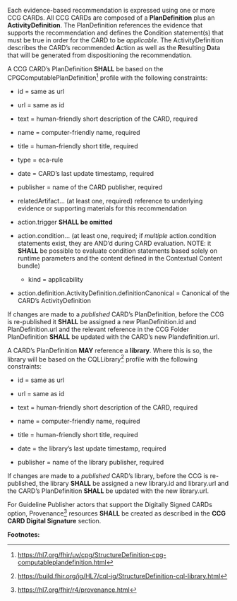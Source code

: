 
Each evidence-based recommendation is expressed using one or more CCG
CARDs. All CCG CARDs are composed of a **PlanDefinition** plus an
**ActivityDefinition**. The PlanDefinition references the evidence that
supports the recommendation and defines the **C**ondition statement(s)
that must be true in order for the CARD to be *applicable*. The
ActivityDefinition describes the CARD’s recommended **A**ction as well
as the **R**esulting **D**ata that will be generated from dispositioning
the recommendation.

A CCG CARD’s PlanDefinition **SHALL** be based on the
CPGComputablePlanDefinition[^1] profile with the following constraints:

- id = same as url

- url = same as id

- text = human-friendly short description of the CARD, required

- name = computer-friendly name, required

- title = human-friendly short title, required

- type = eca-rule

- date = CARD’s last update timestamp, required

- publisher = name of the CARD publisher, required

- relatedArtifact… (at least one, required) reference to underlying
  evidence or supporting materials for this recommendation

- action.trigger **SHALL be omitted**

- action.condition… (at least one, required; if *multiple*
  action.condition statements exist, they are AND’d during CARD
  evaluation. NOTE: it **SHALL** be possible to evaluate condition
  statements based solely on runtime parameters and the content defined
  in the Contextual Content bundle)

  - kind = applicability

- action.definition.ActivityDefinition.definitionCanonical = Canonical of the CARD’s
  ActivityDefinition

If changes are made to a *published* CARD’s PlanDefinition, before the
CCG is re-published it **SHALL** be assigned a new PlanDefinition.id and
PlanDefinition.url and the relevant reference in the CCG Folder
PlanDefinition **SHALL** be updated with the CARD’s new
Plandefinition.url.

A CARD’s PlanDefinition **MAY** reference a **library**. Where this is
so, the library will be based on the CQLLibrary[^2] profile with the
following constraints:

- id = same as url

- url = same as id

- text = human-friendly short description of the CARD, required

- name = computer-friendly name, required

- title = human-friendly short title, required

- date = the library’s last update timestamp, required

- publisher = name of the library publisher, required

If changes are made to a *published* CARD’s library, before the CCG is
re-published, the library **SHALL** be assigned a new library.id and
library.url and the CARD’s PlanDefinition **SHALL** be updated with the
new library.url.

For Guideline Publisher actors that support the Digitally Signed CARDs option, Provenance[^3] resources **SHALL** be created as described in the **CCG CARD Digital Signature** section.

**Footnotes:**

[^1]: <https://hl7.org/fhir/uv/cpg/StructureDefinition-cpg-computableplandefinition.html>

[^2]: <https://build.fhir.org/ig/HL7/cql-ig/StructureDefinition-cql-library.html>

[^3]: <https://hl7.org/fhir/r4/provenance.html>
